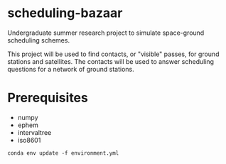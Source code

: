 # scheduling-bazaar
Undergraduate summer research project to simulate space-ground scheduling schemes. 

This project will be used to find contacts, or "visible" passes, for ground stations and satellites. 
The contacts will be used to answer scheduling questions for a network of ground stations. 


# Prerequisites

* numpy
* ephem
* intervaltree
* iso8601

`conda env update -f environment.yml`
